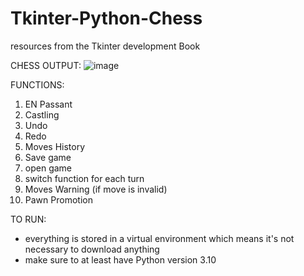 # Tkinter-Python-Chess
resources from the Tkinter development Book

CHESS OUTPUT:
![image](https://user-images.githubusercontent.com/88011359/165250250-2c46e7dd-1af3-4ec6-bedb-6333022d79b8.png)

FUNCTIONS:
1. EN Passant
2. Castling
3. Undo 
4. Redo
5. Moves History
6. Save game
7. open game
8. switch function for each turn
9. Moves Warning (if move is invalid)
10. Pawn Promotion

TO RUN:
- everything is stored in a virtual environment which means it's not necessary to download anything
- make sure to at least have Python version 3.10 
